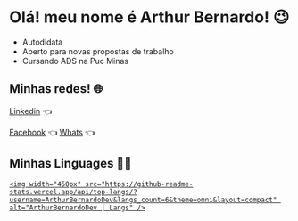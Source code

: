 # Olá! meu nome é Arthur Bernardo! :wink:

<ul>
    <li>Autodidata</li>
    <li>Aberto para novas propostas de trabalho</li>
    <li>Cursando ADS na Puc Minas</li>
</ul>

## Minhas redes! :globe_with_meridians:

[Linkedin](https://www.linkedin.com/in/arthur-bernardo-a636b3180) :point_left:

[Facebook](https://www.facebook.com/arthur.simoes.391/) :point_left:
[Whats](https://api.whatsapp.com/send?phone=5531998209527&text=Conversar%20com%20Arthur) :point_left:

## Minhas Linguages :man_technologist:

<p>
  <a href="https://github.com/ArthurBernardoDev">
    
    <img width="450px" src="https://github-readme-stats.vercel.app/api/top-langs/?username=ArthurBernardoDev&langs_count=6&theme=omni&layout=compact" alt="ArthurBernardoDev | Langs" />
 </a>
</p>
